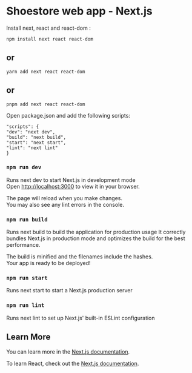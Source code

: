 # Shoestore web app - Next.js

Install next, react and react-dom :

`npm install next react react-dom`

## or

`yarn add next react react-dom`

## or

`pnpm add next react react-dom`

Open package.json and add the following scripts:

```
"scripts": {
"dev": "next dev",
"build": "next build",
"start": "next start",
"lint": "next lint"
}

```

### `npm run dev`

Runs next dev to start Next.js in development mode\
Open [http://localhost:3000](http://localhost:3000) to view it in your browser.

The page will reload when you make changes.\
You may also see any lint errors in the console.

### `npm run build`

Runs next build to build the application for production usage
It correctly bundles Next.js in production mode and optimizes the build for the best performance.

The build is minified and the filenames include the hashes.\
Your app is ready to be deployed!

### `npm run start`

Runs next start to start a Next.js production server

### `npm run lint`

Runs next lint to set up Next.js' built-in ESLint configuration

## Learn More

You can learn more in the [Next.js documentation](https://nextjs.org/docs/getting-started).

To learn React, check out the [Next.js documentation](https://nextjs.org/).
